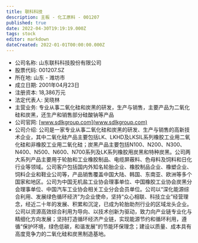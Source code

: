 ```yaml
---
title: 联科科技
description: 主板 - 化工原料 - 001207
published: true
date: 2022-04-30T19:19:19.000Z
tags: stock
editor: markdown
dateCreated: 2022-01-01T00:00:00.000Z
---
```


- 公司名称: 山东联科科技股份有限公司
- 股票代码: 001207.SZ
- 所在地: 山东 - 潍坊市
- 成立日期: 2001年04月23日
- 注册资本: 18,386万元
- 法定代表人: 吴晓林
- 主营业务: 专业从事二氧化硅和炭黑的研发，生产与销售，主要产品为二氧化硅和炭黑，还生产和销售部分硅酸钠等产品
- 公司官网: [www.sdlkgroup.com](www.sdlkgroup.com)
- 公司介绍: 公司是一家专业从事二氧化硅和炭黑的研发、生产与销售的高新技术企业，其中二氧化硅产品主要包括LK、LKHD及LKSIL系列橡胶工业用二氧化硅和非橡胶工业用二氧化硅；炭黑产品主要包括N100、N200、N300、N400、N500、N600、N700系列及LK系列橡胶用炭黑和特种炭黑。公司两大系列产品主要用于轮胎和工业橡胶制品、电缆屏蔽料、色母料及饲料和日化行业等领域。公司客户包括国内外知名轮胎企业、橡胶制品企业、橡塑企业、饲料企业和鞋业公司等，产品销售覆盖中国大陆、韩国、东南亚、欧洲等多个国家和地区。公司为中国无机盐工业协会理事单位、中国橡胶工业协会炭黑分会理事单位、中国汽车工业协会相关工业分会会员单位。公司以“深化能源综合利用、发展绿色循环经济”为企业使命，坚持“众心相联、科技立业”经营理念，经近二十年的发展、积累和沉淀，已成为轮胎助剂行业的区域龙头企业。公司以资源高效综合利用为导向、以技术创新为驱动，致力向产业链专业化与精细化方向发展；坚持打造循环经济产业链，实现能源节约和循环利用，遵循“保护环境，绿色低碳，和谐发展”的节能环保理念；建设以质量、成本具有高度竞争力的二氧化硅和炭黑制造基地。


